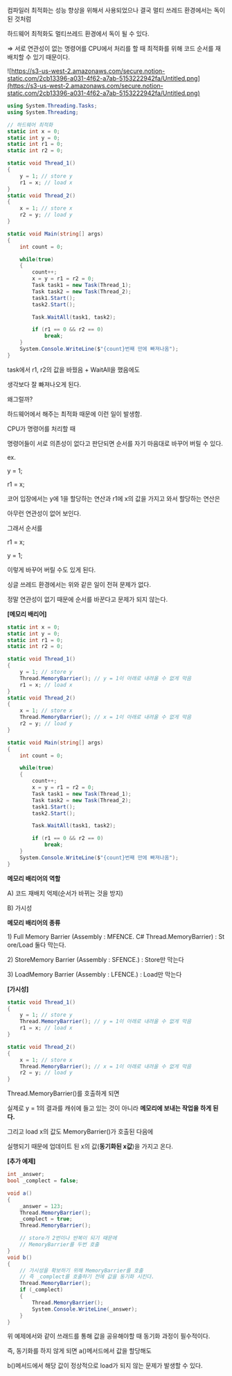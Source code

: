 컴파일러 최적화는 성능 향상을 위해서 사용되었으나 결국 멀티 쓰레드 환경에서는 독이 된 것처럼

하드웨어 최적화도 멀티쓰레드 환경에서 독이 될 수 있다.

⇒ 서로 연관성이 없는 명령어를 CPU에서 처리를 할 때 최적화를 위해 코드 순서를 재배치할 수 있기 때문이다.

![https://s3-us-west-2.amazonaws.com/secure.notion-static.com/2cb13396-a031-4f62-a7ab-5153222942fa/Untitled.png](https://s3-us-west-2.amazonaws.com/secure.notion-static.com/2cb13396-a031-4f62-a7ab-5153222942fa/Untitled.png)

```csharp
using System.Threading.Tasks;
using System.Threading;

// 하드웨어 최적화
static int x = 0;
static int y = 0;
static int r1 = 0;
static int r2 = 0;

static void Thread_1()
{
    y = 1; // store y
    r1 = x; // load x
}
static void Thread_2()
{
    x = 1; // store x
    r2 = y; // load y
}

static void Main(string[] args)
{
    int count = 0;

    while(true)
    {
        count++;
        x = y = r1 = r2 = 0;
        Task task1 = new Task(Thread_1);
        Task task2 = new Task(Thread_2);
        task1.Start();
        task2.Start();

        Task.WaitAll(task1, task2);

        if (r1 == 0 && r2 == 0)
            break;
    }
    System.Console.WriteLine($"{count}번째 만에 빠져나옴");
}
```

task에서 r1, r2의 값을 바꿨음 + WaitAll을 했음에도

생각보다 잘 빠져나오게 된다.

왜그럴까?

하드웨어에서 해주는 최적화 때문에 이런 일이 발생함.

CPU가 명령어를 처리할 때

명령어들이 서로 의존성이 없다고 판단되면 순서를 자기 마음대로 바꾸어 버릴 수 있다.

ex.

y = 1;

r1 = x;

코어 입장에서는 y에 1을 할당하는 연산과 r1에 x의 값을 가지고 와서 할당하는 연산은

아무런 연관성이 없어 보인다.

그래서 순서를

r1 = x;

y = 1;

이렇게 바꾸어 버릴 수도 있게 된다.

싱글 쓰레드 환경에서는 위와 같은 일이 전혀 문제가 없다.

정말 연관성이 없기 때문에 순서를 바꾼다고 문제가 되지 않는다.

**[메모리 배리어]**

```csharp
static int x = 0;
static int y = 0;
static int r1 = 0;
static int r2 = 0;

static void Thread_1()
{
    y = 1; // store y
    Thread.MemoryBarrier(); // y = 1이 아래로 내려올 수 없게 막음
    r1 = x; // load x
}
static void Thread_2()
{
    x = 1; // store x
    Thread.MemoryBarrier(); // x = 1이 아래로 내려올 수 없게 막음
    r2 = y; // load y
}

static void Main(string[] args)
{
    int count = 0;

    while(true)
    {
        count++;
        x = y = r1 = r2 = 0;
        Task task1 = new Task(Thread_1);
        Task task2 = new Task(Thread_2);
        task1.Start();
        task2.Start();

        Task.WaitAll(task1, task2);

        if (r1 == 0 && r2 == 0)
            break;
    }
    System.Console.WriteLine($"{count}번째 만에 빠져나옴");
}
```

**메모리 배리어의 역할**

A) 코드 재배치 억제(순서가 바뀌는 것을 방지)

B) 가시성

**메모리 배리어의 종류**

1) Full Memory Barrier (Assembly : MFENCE. C# Thread.MemoryBarrier) : Store/Load 둘다 막는다.

2) StoreMemory Barrier (Assembly : SFENCE.) : Store만 막는다

3) LoadMemory Barrier (Assembly : LFENCE.) : Load만 막는다

**[가시성]**

```csharp
static void Thread_1()
{
    y = 1; // store y
    Thread.MemoryBarrier(); // y = 1이 아래로 내려올 수 없게 막음
    r1 = x; // load x
}

static void Thread_2()
{
    x = 1; // store x
    Thread.MemoryBarrier(); // x = 1이 아래로 내려올 수 없게 막음
    r2 = y; // load y
}
```

Thread.MemoryBarrier()를 호출하게 되면

실제로 y = 1의 결과를 캐쉬에 들고 있는 것이 아니라 **메모리에 보내는 작업을 하게 된다.**

그리고 load x의 값도 MemoryBarrier()가 호출된 다음에

실행되기 때문에 업데이트 된 x의 값(**동기화된 x값**)을 가지고 온다.

**[추가 예제]**

```csharp
int _answer;
bool _complect = false;

void a()
{
    _answer = 123;
    Thread.MemoryBarrier();
    _complect = true;
    Thread.MemoryBarrier();

    // store가 2번이나 반복이 되기 때문에
    // MemoryBarrier를 두번 호출
}
void b()
{
    // 가시성을 확보하기 위해 MemoryBarrier를 호출 
    // 즉 _complect를 호출하기 전에 값을 동기화 시킨다.
    Thread.MemoryBarrier(); 
    if (_complect)
    {
        Thread.MemoryBarrier();
        System.Console.WriteLine(_answer);
    }
}
```

위 예제에서와 같이 쓰래드를 통해 값을 공유해야할 때 동기화 과정이 필수적이다.

즉, 동기화를 하지 않게 되면 a()메서드에서 값을 할당해도

b()메서드에서 해당 값이 정상적으로 load가 되지 않는 문제가 발생할 수 있다.